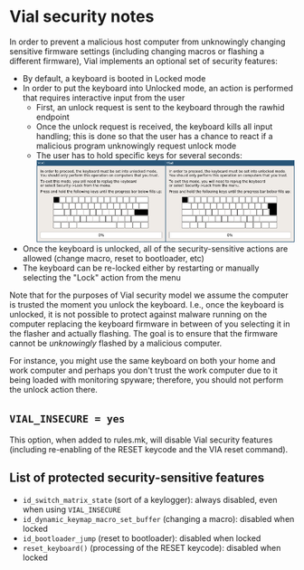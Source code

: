 # Vial security notes

In order to prevent a malicious host computer from unknowingly changing sensitive firmware settings (including changing macros or flashing a different firmware), Vial implements an optional set of security features:

* By default, a keyboard is booted in Locked mode
* In order to put the keyboard into Unlocked mode, an action is performed that requires interactive input from the user
  * First, an unlock request is sent to the keyboard through the rawhid endpoint
  * Once the unlock request is received, the keyboard kills all input handling; this is done so that the user has a chance to react if a malicious program unknowingly request unlock mode
  * The user has to hold specific keys for several seconds:
![](../img/security-user-prompt.png)
* Once the keyboard is unlocked, all of the security-sensitive actions are allowed (change macro, reset to bootloader, etc)
* The keyboard can be re-locked either by restarting or manually selecting the "Lock" action from the menu

Note that for the purposes of Vial security model we assume the computer is trusted the moment you unlock the keyboard. I.e., once the keyboard is unlocked, it is not possible to protect against malware running on the computer replacing the keyboard firmware in between of you selecting it in the flasher and actually flashing. The goal is to ensure that the firmware cannot be *unknowingly* flashed by a malicious computer.

For instance, you might use the same keyboard on both your home and work computer and perhaps you don't trust the work computer due to it being loaded with monitoring spyware; therefore, you should not perform the unlock action there.

## `VIAL_INSECURE = yes`

This option, when added to rules.mk, will disable Vial security features (including re-enabling of the RESET keycode and the VIA reset command).

## List of protected security-sensitive features

* `id_switch_matrix_state` (sort of a keylogger): always disabled, even when using `VIAL_INSECURE`
* `id_dynamic_keymap_macro_set_buffer` (changing a macro): disabled when locked
* `id_bootloader_jump` (reset to bootloader): disabled when locked
* `reset_keyboard()` (processing of the RESET keycode): disabled when locked
